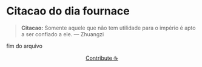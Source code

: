# Citacao do dia fournace

> **Citacao:** Somente aquele que não tem utilidade para o império é apto a ser confiado a ele. — Zhuangzi

fim do arquivo

<watermark-footer>
<p align="center">
  <a href="https://github.com/ruisuan/ruisuan/blob/main/contribute.md">Contribute ☕</a>
</p>
</watermark-footer>
